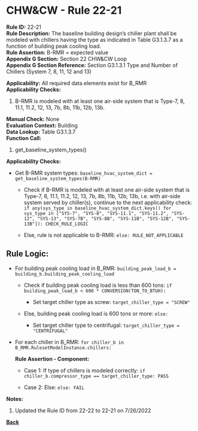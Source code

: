 
# CHW&CW - Rule 22-21  

**Rule ID:** 22-21  
**Rule Description:** The baseline building design’s chiller plant shall be modeled with chillers having the type as indicated in Table G3.1.3.7 as a function of building peak cooling load.  
**Rule Assertion:** B-RMR = expected value  
**Appendix G Section:** Section 22 CHW&CW Loop  
**Appendix G Section Reference:** Section G3.1.3.1 Type and Number of Chillers (System 7, 8, 11, 12 and 13)  

**Applicability:** All required data elements exist for B_RMR  
**Applicability Checks:**  

1. B-RMR is modeled with at least one air-side system that is Type-7, 8, 11.1, 11.2, 12, 13, 7b, 8b, 11b, 12b, 13b.

**Manual Check:** None  
**Evaluation Context:** Building  
**Data Lookup:** Table G3.1.3.7  
**Function Call:**  

1. get_baseline_system_types()

**Applicability Checks:**  

- Get B-RMR system types: `baseline_hvac_system_dict = get_baseline_system_types(B-RMR)`

  - Check if B-RMR is modeled with at least one air-side system that is Type-7, 8, 11.1, 11.2, 12, 13, 7b, 8b, 11b, 12b, 13b, i.e. with air-side system served by chiller(s), continue to the next applicability check: `if any(sys_type in baseline_hvac_system_dict.keys() for sys_type in ["SYS-7", "SYS-8", "SYS-11.1", "SYS-11.2", "SYS-12", "SYS-13", "SYS-7B", "SYS-8B", "SYS-11B", "SYS-12B", "SYS-13B"]): CHECK_RULE_LOGIC`

  - Else, rule is not applicable to B-RMR: `else: RULE_NOT_APPLICABLE`

## Rule Logic:  

- For building peak cooling load in B_RMR: `building_peak_load_b = building_b.building_peak_cooling_load`

  - Check if building peak cooling load is less than 600 tons: `if building_peak_load_b < 600 * CONVERSION(TON_TO_BTUH):`

    - Set target chiller type as screw: `target_chiller_type = "SCREW"`

  - Else, building peak cooling load is 600 tons or more: `else:`

    - Set target chiller type to centrifugal: `target_chiller_type = "CENTRIFUGAL"`

- For each chiller in B_RMR: `for chiller_b in B_RMR.RulesetModelInstance.chillers:`

  **Rule Assertion - Component:**

  - Case 1: If type of chillers is modeled correctly: `if chiller_b.compressor_type == target_chiller_type: PASS`

  - Case 2: Else: `else: FAIL`

**Notes:**

1. Updated the Rule ID from 22-22 to 22-21 on 7/26/2022

**[Back](../_toc.md)**
